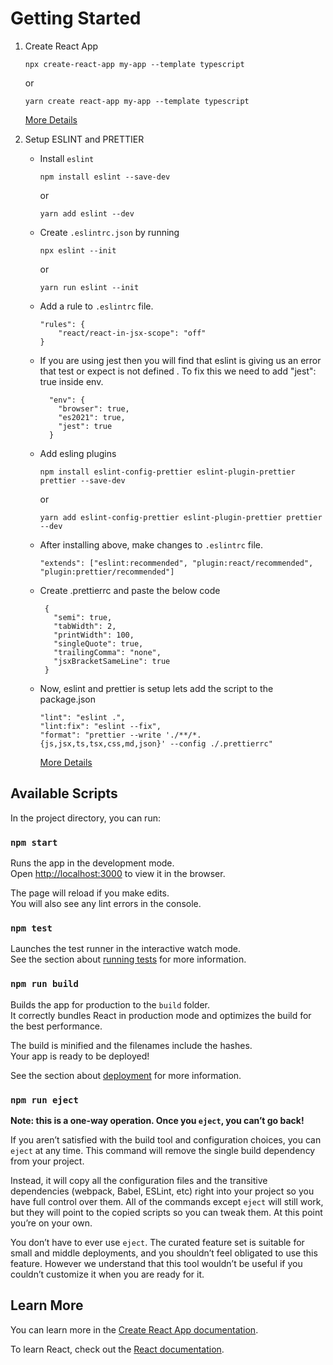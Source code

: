 # Getting Started

1. Create React App

    ```
    npx create-react-app my-app --template typescript
    ```

    or

    ```
    yarn create react-app my-app --template typescript
    ```

    [More Details](https://create-react-app.dev/docs/adding-typescript)

2. Setup ESLINT and PRETTIER
    - Install `eslint`
        ```
        npm install eslint --save-dev
        ```
        or
        ```
        yarn add eslint --dev
        ```
    - Create `.eslintrc.json` by running
        ```
        npx eslint --init
        ```
        or
        ```
        yarn run eslint --init
        ```
    - Add a rule to `.eslintrc` file.
        ```
        "rules": {
            "react/react-in-jsx-scope": "off"
        }
        ```
    - If you are using jest then you will find that eslint is giving us an error that test or expect is not defined . To fix this we need to add "jest": true inside env.
        ```
          "env": {
            "browser": true,
            "es2021": true,
            "jest": true
          }
        ```
    - Add esling plugins
        ```
        npm install eslint-config-prettier eslint-plugin-prettier prettier --save-dev
        ```
        or
        ```
        yarn add eslint-config-prettier eslint-plugin-prettier prettier --dev
        ```
    - After installing above, make changes to `.eslintrc` file.
        ```
        "extends": ["eslint:recommended", "plugin:react/recommended", "plugin:prettier/recommended"]
        ```
    - Create .prettierrc and paste the below code
        ```
         {
           "semi": true,
           "tabWidth": 2,
           "printWidth": 100,
           "singleQuote": true,
           "trailingComma": "none",
           "jsxBracketSameLine": true
         }
        ```
    - Now, eslint and prettier is setup lets add the script to the package.json
        ```
        "lint": "eslint .",
        "lint:fix": "eslint --fix",
        "format": "prettier --write './**/*.{js,jsx,ts,tsx,css,md,json}' --config ./.prettierrc"
        ```
        [More Details](https://dev.to/knowankit/setup-eslint-and-prettier-in-react-app-357b)

## Available Scripts

In the project directory, you can run:

### `npm start`

Runs the app in the development mode.\
Open [http://localhost:3000](http://localhost:3000) to view it in the browser.

The page will reload if you make edits.\
You will also see any lint errors in the console.

### `npm test`

Launches the test runner in the interactive watch mode.\
See the section about [running tests](https://facebook.github.io/create-react-app/docs/running-tests) for more information.

### `npm run build`

Builds the app for production to the `build` folder.\
It correctly bundles React in production mode and optimizes the build for the best performance.

The build is minified and the filenames include the hashes.\
Your app is ready to be deployed!

See the section about [deployment](https://facebook.github.io/create-react-app/docs/deployment) for more information.

### `npm run eject`

**Note: this is a one-way operation. Once you `eject`, you can’t go back!**

If you aren’t satisfied with the build tool and configuration choices, you can `eject` at any time. This command will remove the single build dependency from your project.

Instead, it will copy all the configuration files and the transitive dependencies (webpack, Babel, ESLint, etc) right into your project so you have full control over them. All of the commands except `eject` will still work, but they will point to the copied scripts so you can tweak them. At this point you’re on your own.

You don’t have to ever use `eject`. The curated feature set is suitable for small and middle deployments, and you shouldn’t feel obligated to use this feature. However we understand that this tool wouldn’t be useful if you couldn’t customize it when you are ready for it.

## Learn More

You can learn more in the [Create React App documentation](https://facebook.github.io/create-react-app/docs/getting-started).

To learn React, check out the [React documentation](https://reactjs.org/).
